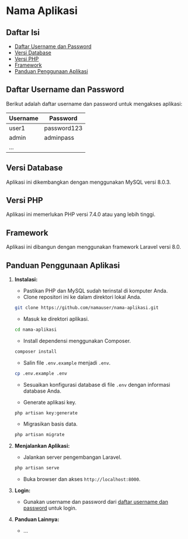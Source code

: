 # Nama Aplikasi

## Daftar Isi
- [Daftar Username dan Password](#daftar-username-dan-password)
- [Versi Database](#versi-database)
- [Versi PHP](#versi-php)
- [Framework](#framework)
- [Panduan Penggunaan Aplikasi](#panduan-penggunaan-aplikasi)

## Daftar Username dan Password

Berikut adalah daftar username dan password untuk mengakses aplikasi:

| Username | Password    |
|----------|-------------|
| user1    | password123 |
| admin    | adminpass   |
| ...

## Versi Database

Aplikasi ini dikembangkan dengan menggunakan MySQL versi 8.0.3.

## Versi PHP

Aplikasi ini memerlukan PHP versi 7.4.0 atau yang lebih tinggi.

## Framework

Aplikasi ini dibangun dengan menggunakan framework Laravel versi 8.0.

## Panduan Penggunaan Aplikasi

1. **Instalasi:**
    - Pastikan PHP dan MySQL sudah terinstal di komputer Anda.
    - Clone repositori ini ke dalam direktori lokal Anda.

    ```bash
    git clone https://github.com/namauser/nama-aplikasi.git
    ```

    - Masuk ke direktori aplikasi.

    ```bash
    cd nama-aplikasi
    ```

    - Install dependensi menggunakan Composer.

    ```bash
    composer install
    ```

    - Salin file `.env.example` menjadi `.env`.

    ```bash
    cp .env.example .env
    ```

    - Sesuaikan konfigurasi database di file `.env` dengan informasi database Anda.

    - Generate aplikasi key.

    ```bash
    php artisan key:generate
    ```

    - Migrasikan basis data.

    ```bash
    php artisan migrate
    ```

2. **Menjalankan Aplikasi:**
    - Jalankan server pengembangan Laravel.

    ```bash
    php artisan serve
    ```

    - Buka browser dan akses `http://localhost:8000`.

3. **Login:**
    - Gunakan username dan password dari [daftar username dan password](#daftar-username-dan-password) untuk login.

4. **Panduan Lainnya:**
    - ...

